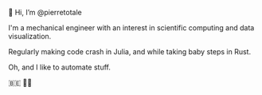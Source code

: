 👋 Hi, I’m @pierretotale

I'm a mechanical engineer with an interest in scientific computing and data visualization.

Regularly making code crash in Julia, and while taking baby steps in Rust.

Oh, and I like to automate stuff.

🇧🇪 👨‍🔧

<!---
pierretotale/pierretotale is a ✨ special ✨ repository because its `README.md` (this file) appears on your GitHub profile.
You can click the Preview link to take a look at your changes.
--->
